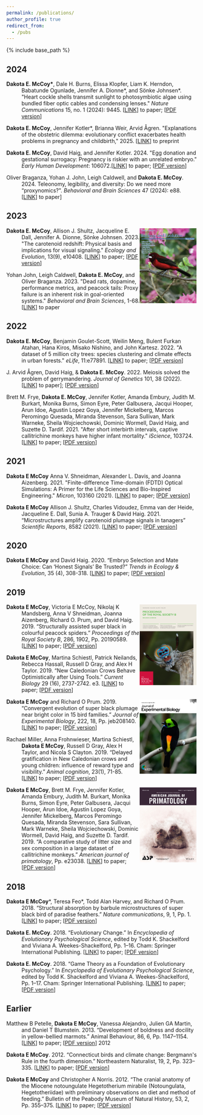 ```yaml
---
permalink: /publications/
author_profile: true
redirect_from:
  - /pubs
---
```


{% include base_path %}

## 2024

<p style="margin-left: 40px; text-indent: -40px;">
  <b>Dakota E. McCoy*</b>, Dale H. Burns, Elissa Klopfer, Liam K. Herndon, Babatunde Ogunlade, Jennifer A. Dionne*, and Sönke Johnsen*. "Heart cockle shells transmit sunlight to photosymbiotic algae using bundled fiber optic cables and condensing lenses." <i>Nature Communications</i> 15, no. 1 (2024): 9445. [<a href="https://www.nature.com/articles/s41467-024-53110-x">LINK</a>] to paper; [<a href="/files/HeartCockles_NatureComms_2024.pdf">PDF version</a>]
</p>

<p style="margin-left: 40px; text-indent: -40px;">
  <b>Dakota E. McCoy</b>, Jennifer Kotler*, Brianna Weir, Arvid Ågren. "Explanations of the obstetric dilemma: evolutionary conflict exacerbates health problems in pregnancy and childbirth," 2025. [<a href="https://ecoevorxiv.org/repository/view/8624/">LINK</a>] to preprint
</p>

<p style="margin-left: 40px; text-indent: -40px;">
 <b>Dakota E. McCoy</b>, David Haig, and Jennifer Kotler. 2024. "Egg donation and gestational surrogacy: Pregnancy is riskier with an unrelated embryo." <i>Early Human Development</i>: 106072.[<a href="https://www.sciencedirect.com/science/article/pii/S0378378224001415">LINK</a>] to paper; [<a href="/files/Egg-donation-gestational-surrogacy_EHD_2024.pdf">PDF version</a>]
</p>

<p style="margin-left: 40px; text-indent: -40px;">
 Oliver Braganza, Yohan J. John, Leigh Caldwell, and <b>Dakota E. McCoy</b>. 2024. Teleonomy, legibility, and diversity: Do we need more “proxynomics?". <i>Behavioral and Brain Sciences</i> 47 (2024): e88. [<a href="https://www.cambridge.org/core/journals/behavioral-and-brain-sciences/article/abs/teleonomy-legibility-and-diversity-do-we-need-more-proxynomics/43A38B95F16E8388E5FA92B47A2DD01B">LINK</a>] to paper]
</p>


## 2023

<p style="margin-left: 40px; text-indent: -40px;">
   <img src="/images/Carotenoid_Redshift_COVER_EcologyandEvolution_2023.jpg" width="150" alt="Cover photo of tanager with carotenoid pigments" style="float: right;margin-right: 2px;margin-top: 2px;"/>
  <b>Dakota E. McCoy</b>, Allison J. Shultz, Jacqueline E. Dall, Jennifer A. Dionne, Sönke Johnsen. 2023.  "The carotenoid redshift: Physical basis and implications for visual signaling." <i>Ecology and Evolution</i>, 13(9), e10408. [<a href="https://onlinelibrary.wiley.com/doi/full/10.1002/ece3.10408">LINK</a>] to paper; [<a href="/files/Carotenoid_Redshift_EcologyandEvolution_2023.pdf">PDF version</a>]
</p>

<p style="margin-left: 40px; text-indent: -40px;">
  Yohan John, Leigh Caldwell, <b>Dakota E. McCoy</b>, and Oliver Braganza. 2023.  "Dead rats, dopamine, performance metrics, and peacock tails: Proxy failure is an inherent risk in goal-oriented systems." <i>Behavioral and Brain Sciences</i>, 1-68. [<a href="https://www.cambridge.org/core/journals/behavioral-and-brain-sciences/article/abs/dead-rats-dopamine-performance-metrics-and-peacock-tails-proxy-failure-is-an-inherent-risk-in-goaloriented-systems/89408A43F6D14BFD368FE5225A573032">LINK</a>] to paper
</p>


## 2022

<p style="margin-left: 40px; text-indent: -40px;">
  <b>Dakota E. McCoy</b>, Benjamin Goulet-Scott, Weilin Meng, Bulent Furkan Atahan, Hana Kiros, Misako Nishino, and John Kartesz. 2022.  "A dataset of 5 million city trees: species clustering and climate effects in urban forests." <i>eLife</i>, 11:e77891. [<a href="https://elifesciences.org/articles/77891">LINK</a>] to paper; [<a href="/files/CityTrees_eLife_2022.pdf">PDF version</a>]
</p>

<p style="margin-left: 40px; text-indent: -40px;">
  J. Arvid Ågren, David Haig, & <b>Dakota E. McCoy</b>. 2022. Meiosis solved the problem of gerrymandering. <i>Journal of Genetics</i> 101, 38 (2022). [<a href="https://doi.org/10.1007/s12041-022-01383-w">LINK</a>] to paper]; [<a href="/files/Meiosis_and_Gerrymandering_JournalofGenetics_2022.pdf">PDF version</a>]
</p>

<p style="margin-left: 40px; text-indent: -40px;">
  Brett M. Frye, <b>Dakota E. McCoy</b>, Jennifer Kotler, Amanda Embury, Judith M. Burkart, Monika Burns, Simon Eyre, Peter Galbusera, Jacqui Hooper, Arun Idoe, Agustin Lopez Goya, Jennifer Mickelberg, Marcos Peromingo Quesada, Miranda Stevenson, Sara Sullivan, Mark Warneke, Sheila Wojciechowski, Dominic Wormell, David Haig, and Suzette D. Tardif. 2021. "After short interbirth intervals, captive callitrichine monkeys have higher infant mortality." <i>iScience</i>, 103724. [<a href="https://www.sciencedirect.com/science/article/pii/S2589004221016941">LINK</a>] to paper; [<a href="/files/Callitrichine_InterbirthInterval_iScience_Frye_et_al_2022.pdf">PDF version</a>]
</p>


## 2021

<p style="margin-left: 40px; text-indent: -40px;">
  <b> Dakota E McCoy</b>  Anna V. Shneidman, Alexander L. Davis, and Joanna Aizenberg. 2021. "Finite-difference Time-domain (FDTD) Optical Simulations: A Primer for the Life Sciences and Bio-Inspired Engineering." <i>Micron</i>, 103160 (2021). [<a href="https://www.sciencedirect.com/science/article/pii/S0968432821001517">LINK</a>] to paper; [<a href="/files/FDTD_Methods_Primer_MICRON_2021.pdf">PDF version</a>]
</p>

<p style="margin-left: 40px; text-indent: -40px;">
  <b> Dakota E McCoy</b>  Allison J. Shultz, Charles Vidoudez, Emma van der Heide, Jacqueline E. Dall, Sunia A. Trauger & David Haig. 2021. “Microstructures amplify carotenoid plumage signals in tanagers” <i>Scientific Reports</i>, 8582 (2021). [<a href="https://www.nature.com/articles/s41598-021-88106-w">LINK</a>] to paper; [<a href="/files/Tanager_Carotenoid_Plumage_Scientific_Reports_2021.pdf">PDF version</a>]
</p>

## 2020

<p style="margin-left: 40px; text-indent: -40px;">
  <b> Dakota E McCoy</b> and David Haig. 2020. “Embryo Selection and Mate Choice: Can ‘Honest Signals’ Be Trusted?” <i>Trends in Ecology & Evolution</i>, 35 (4), 308-318. [<a href="https://www.cell.com/trends/ecology-evolution/fulltext/S0169-5347(19)30344-1">LINK</a>] to paper; [<a href="/files/Mate_Choice_Embryo_Selection_TREE_2020.pdf">PDF version</a>]
</p>


## 2019

<p style="margin-left: 40px; text-indent: -40px;">
  <img src="/images/Peacock_Spider_Cover.jpg" width="150" alt="Cover photo of Paradise Tanager" style="float: right;margin-right: 2px;margin-top: 2px;"/><b>Dakota E McCoy</b>, Victoria E McCoy, Nikolaj K Mandsberg, Anna V Shneidman, Joanna Aizenberg, Richard O. Prum, and David Haig. 2019. “Structurally assisted super black in colourful peacock spiders.” <i>Proceedings of the Royal Society B</i>, 286, 1902, Pp. 20190589. [<a href="https://royalsocietypublishing.org/doi/full/10.1098/rspb.2019.0589">LINK</a>] to paper; [<a href="/files/Super_Black_Peacock_Spiders_ProcB_2019.pdf">PDF version</a>]
  </p>
  
  
<p style="margin-left: 40px; text-indent: -40px;">
<b>Dakota E McCoy</b>, Martina Schiestl, Patrick Neilands, Rebecca Hassall, Russell D Gray, and Alex H Taylor. 2019. “New Caledonian Crows Behave Optimistically after Using Tools.” <i>Current Biology</i> 29 (16), 2737-2742. e3. [<a href="https://www.cell.com/current-biology/fulltext/S0960-9822(19)30840-1">LINK</a>] to paper; [<a href="/files/New_Caledonian_Crows_Optimistic_Tool_Use_Current_Biology_2019.pdf">PDF version</a>]
  </p>
  
<p style="margin-left: 40px; text-indent: -40px;">
  <img src="/images/Paradise_Tanager_Cover.jpg" width="150" alt="Cover photo of Paradise Tanager" style="float: right;margin-right: 2px;margin-top: 2px;"/><b>Dakota E McCoy</b> and Richard O Prum. 2019. “Convergent evolution of super black plumage near bright color in 15 bird families.” <i>Journal of Experimental Biology</i>, 222, 18, Pp. jeb208140. [<a href="https://jeb.biologists.org/content/222/18/jeb208140.abstract">LINK</a>] to paper; [<a href="/files/Super_Black_Birds_Convergent_Evolution_JEB_2019.pdf">PDF version</a>]
</p>

<p style="margin-left: 40px; text-indent: -40px;">
Rachael Miller, Anna Frohnwieser, Martina Schiestl, <b>Dakota E McCoy</b>, Russell D Gray, Alex H Taylor, and Nicola S Clayton. 2019. “Delayed gratification in New Caledonian crows and young children: influence of reward type and visibility.” <i>Animal cognition</i>, 23(1), 71-85. [<a href="https://link.springer.com/article/10.1007/s10071-019-01317-7">LINK</a>] to paper; [<a href="/files/Delayed_Gratification_Crows_Paper.pdf">PDF version</a>]
</p>


<p style="margin-left: 40px; text-indent: -40px;">
  <img src="/images/Marmoset_Cover.jpg" width="150" alt="Cover photo of Paradise Tanager" style="float: right;margin-right: 2px;margin-top: 2px;"/><b>Dakota E McCoy</b>, Brett M. Frye, Jennifer Kotler, Amanda Embury, Judith M. Burkart, Monika Burns, Simon Eyre, Peter Galbusera, Jacqui Hooper, Arun Idoe, Agustin Lopez Goya, Jennifer Mickelberg, Marcos Peromingo Quesada, Miranda Stevenson, Sara Sullivan, Mark Warneke, Sheila Wojciechowski, Dominic Wormell, David Haig, and Suzette D. Tardif. 2019. “A comparative study of litter size and sex composition in a large dataset of callitrichine monkeys.” <i>American journal of primatology</i>, Pp. e23038. [<a href="https://onlinelibrary.wiley.com/doi/10.1002/ajp.23038">LINK</a>] to paper; [<a href="/files/Callitrichine_Demographics_Am_J_Primatology_2019.pdf">PDF version</a>] 
  </p> 


  
## 2018
<p style="margin-left: 40px; text-indent: -40px;">
  <b>Dakota E McCoy</b>*, Teresa Feo*, Todd Alan Harvey, and Richard O Prum. 2018. “Structural absorption by barbule microstructures of super black bird of paradise feathers.” <i>Nature communications</i>, 9, 1, Pp. 1. [<a href="https://www.nature.com/articles/s41467-017-02088-w">LINK</a>] to paper; [<a href="/files/Super_Black_Birds_of_Paradise_NComms_2018.pdf">PDF version</a>] 
  </p>

<p style="margin-left: 40px; text-indent: -40px;">
  <b>Dakota E. McCoy</b>. 2018. “Evolutionary Change.” In <i>Encyclopedia of Evolutionary Psychological Science</i>, edited by Todd K. Shackelford and Viviana A. Weekes-Shackelford, Pp. 1–16. Cham: Springer International Publishing. [<a href="https://link.springer.com/referenceworkentry/10.1007%2F978-3-319-16999-6_2094-1">LINK</a>] to paper; [<a href="/files/McCoy2018_ReferenceWorkEntry_EvolutionaryChange.pdf">PDF version</a>] 
  </p>

<p style="margin-left: 40px; text-indent: -40px;">
  <b>Dakota E. McCoy</b>. 2018. “Game Theory as a Foundation of Evolutionary Psychology.” In <i>Encyclopedia of Evolutionary Psychological Science</i>, edited by Todd K. Shackelford and Viviana A. Weekes-Shackelford, Pp. 1–17. Cham: Springer International Publishing. [<a href="https://link.springer.com/referenceworkentry/10.1007%2F978-3-319-16999-6_3577-1">LINK</a>] to paper; [<a href="/files/McCoy2018_ReferenceWorkEntry_GameTheoryAsAFoundationOfEvolu.pdf">PDF version</a>] 
  </p>

## Earlier
<p style="margin-left: 40px; text-indent: -40px;">
  Matthew B Petelle, <b>Dakota E McCoy</b>, Vanessa Alejandro, Julien GA Martin, and Daniel T Blumstein. 2013. “Development of boldness and docility in yellow-bellied marmots.” Animal Behaviour, 86, 6, Pp. 1147–1154. [<a href="https://www.sciencedirect.com/science/article/abs/pii/S000334721300420X">LINK</a>] to paper; [<a href="/files/Boldness_and_Docility_Marmots_AnBehav_2013.pdf">PDF version</a>] 
2012
</p>

<p style="margin-left: 40px; text-indent: -40px;">
  <b>Dakota E McCoy</b>. 2012. “Connecticut birds and climate change: Bergmann's Rule in the fourth dimension.” Northeastern Naturalist, 19, 2, Pp. 323–335. [<a href="https://arxiv.org/pdf/2001.03632.pdf">LINK</a>] to paper; [<a href="/files/Connecticut_Birds_and_Climate_Change_NENat_2012.pdf">PDF version</a>] 
</p>

<p style="margin-left: 40px; text-indent: -40px;">
  <b>Dakota E McCoy</b> and Christopher A Norris. 2012. “The cranial anatomy of the Miocene notoungulate Hegetotherium mirabile (Notoungulata, Hegetotheriidae) with preliminary observations on diet and method of feeding.” Bulletin of the Peabody Museum of Natural History, 53, 2, Pp. 355–375. [<a href="https://arxiv.org/pdf/2001.03632.pdf">LINK</a>] to paper; [<a href="/files/Hegetotherium_Mammalian_Woodpecker_McCoy_and_Norris_2012.pdf">PDF version</a>] 
  </p>
